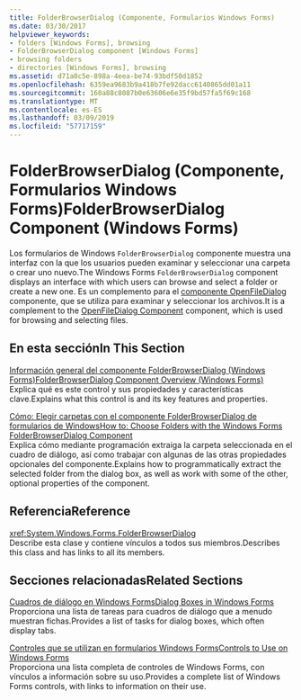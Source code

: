 ```yaml
---
title: FolderBrowserDialog (Componente, Formularios Windows Forms)
ms.date: 03/30/2017
helpviewer_keywords:
- folders [Windows Forms], browsing
- FolderBrowserDialog component [Windows Forms]
- browsing folders
- directories [Windows Forms], browsing
ms.assetid: d71a0c5e-898a-4eea-be74-93bdf50d1852
ms.openlocfilehash: 6359ea9683b9a418b7fe92dacc6140865dd01a11
ms.sourcegitcommit: 160a88c8087b0e63606e6e35f9bd57fa5f69c168
ms.translationtype: MT
ms.contentlocale: es-ES
ms.lasthandoff: 03/09/2019
ms.locfileid: "57717159"
---
```

# <a name="folderbrowserdialog-component-windows-forms"></a><span data-ttu-id="9a8dc-102">FolderBrowserDialog (Componente, Formularios Windows Forms)</span><span class="sxs-lookup"><span data-stu-id="9a8dc-102">FolderBrowserDialog Component (Windows Forms)</span></span>
<span data-ttu-id="9a8dc-103">Los formularios de Windows `FolderBrowserDialog` componente muestra una interfaz con la que los usuarios pueden examinar y seleccionar una carpeta o crear uno nuevo.</span><span class="sxs-lookup"><span data-stu-id="9a8dc-103">The Windows Forms `FolderBrowserDialog` component displays an interface with which users can browse and select a folder or create a new one.</span></span> <span data-ttu-id="9a8dc-104">Es un complemento para el [componente OpenFileDialog](openfiledialog-component-windows-forms.md) componente, que se utiliza para examinar y seleccionar los archivos.</span><span class="sxs-lookup"><span data-stu-id="9a8dc-104">It is a complement to the [OpenFileDialog Component](openfiledialog-component-windows-forms.md) component, which is used for browsing and selecting files.</span></span>  
  
## <a name="in-this-section"></a><span data-ttu-id="9a8dc-105">En esta sección</span><span class="sxs-lookup"><span data-stu-id="9a8dc-105">In This Section</span></span>  
 [<span data-ttu-id="9a8dc-106">Información general del componente FolderBrowserDialog (Windows Forms)</span><span class="sxs-lookup"><span data-stu-id="9a8dc-106">FolderBrowserDialog Component Overview (Windows Forms)</span></span>](folderbrowserdialog-component-overview-windows-forms.md)  
 <span data-ttu-id="9a8dc-107">Explica qué es este control y sus propiedades y características clave.</span><span class="sxs-lookup"><span data-stu-id="9a8dc-107">Explains what this control is and its key features and properties.</span></span>  
  
 [<span data-ttu-id="9a8dc-108">Cómo: Elegir carpetas con el componente FolderBrowserDialog de formularios de Windows</span><span class="sxs-lookup"><span data-stu-id="9a8dc-108">How to: Choose Folders with the Windows Forms FolderBrowserDialog Component</span></span>](how-to-choose-folders-with-the-windows-forms-folderbrowserdialog-component.md)  
 <span data-ttu-id="9a8dc-109">Explica cómo mediante programación extraiga la carpeta seleccionada en el cuadro de diálogo, así como trabajar con algunas de las otras propiedades opcionales del componente.</span><span class="sxs-lookup"><span data-stu-id="9a8dc-109">Explains how to programmatically extract the selected folder from the dialog box, as well as work with some of the other, optional properties of the component.</span></span>  
  
## <a name="reference"></a><span data-ttu-id="9a8dc-110">Referencia</span><span class="sxs-lookup"><span data-stu-id="9a8dc-110">Reference</span></span>  
 <xref:System.Windows.Forms.FolderBrowserDialog>  
 <span data-ttu-id="9a8dc-111">Describe esta clase y contiene vínculos a todos sus miembros.</span><span class="sxs-lookup"><span data-stu-id="9a8dc-111">Describes this class and has links to all its members.</span></span>  
  
## <a name="related-sections"></a><span data-ttu-id="9a8dc-112">Secciones relacionadas</span><span class="sxs-lookup"><span data-stu-id="9a8dc-112">Related Sections</span></span>  
 [<span data-ttu-id="9a8dc-113">Cuadros de diálogo en Windows Forms</span><span class="sxs-lookup"><span data-stu-id="9a8dc-113">Dialog Boxes in Windows Forms</span></span>](../dialog-boxes-in-windows-forms.md)  
 <span data-ttu-id="9a8dc-114">Proporciona una lista de tareas para cuadros de diálogo que a menudo muestran fichas.</span><span class="sxs-lookup"><span data-stu-id="9a8dc-114">Provides a list of tasks for dialog boxes, which often display tabs.</span></span>  
  
 [<span data-ttu-id="9a8dc-115">Controles que se utilizan en formularios Windows Forms</span><span class="sxs-lookup"><span data-stu-id="9a8dc-115">Controls to Use on Windows Forms</span></span>](controls-to-use-on-windows-forms.md)  
 <span data-ttu-id="9a8dc-116">Proporciona una lista completa de controles de Windows Forms, con vínculos a información sobre su uso.</span><span class="sxs-lookup"><span data-stu-id="9a8dc-116">Provides a complete list of Windows Forms controls, with links to information on their use.</span></span>
